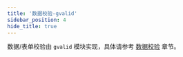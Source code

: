 ```yaml
---
title: '数据校验-gvalid'
sidebar_position: 4
hide_title: true
---
```


数据/表单校验由 `gvalid` 模块实现，具体请参考 [数据校验](../../4-核心组件/6-数据校验/6-数据校验.md) 章节。